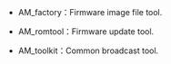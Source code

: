 - AM_factory：Firmware image file tool.

- AM_romtool：Firmware update tool.

- AM_toolkit：Common broadcast tool.